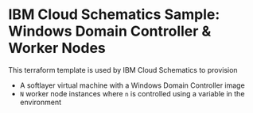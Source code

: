 # IBM Cloud Schematics Sample: Windows Domain Controller & Worker Nodes

This terraform template is used by IBM Cloud Schematics to provision

- A softlayer virtual machine with a Windows Domain Controller image
- `N` worker node instances where `n` is controlled using a variable in the environment

